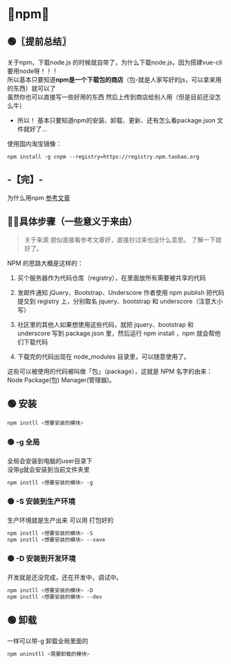 # 🥝npm🥝

## 🟢〖提前总结〗
关于npm，下载node.js 的时候就自带了，为什么下载node.js，因为搭建vue-cli 要用node呀！！！  
所以基本只要知道**npm是一个下载包的商店**（包-就是人家写好的js，可以拿来用的东西）就可以了    
虽然你也可以直接写一些好用的东西 然后上传到商店给别人用（但是目前还没怎么牛） 

- 所以！ 基本只要知道npm的安装、卸载、更新、还有怎么看package.json 文件就好了...

使用国内淘宝镜像：

    npm install -g cnpm --registry=https://registry.npm.taobao.org


-【完】-
---
为什么用npm [参考文章](https://zhuanlan.zhihu.com/p/24357770)


## 🐱‍👤具体步骤（一些意义于来由）
>关于来源 貌似直接看参考文章好，直接抄过来也没什么意思。
了解一下就好了。  

NPM 的思路大概是这样的：

1. 买个服务器作为代码仓库（registry），在里面放所有需要被共享的代码

2. 发邮件通知 jQuery、Bootstrap、Underscore 作者使用 npm publish 把代码提交到 registry 上，分别取名 jquery、bootstrap 和 underscore（注意大小写）

3. 社区里的其他人如果想使用这些代码，就把 jquery、bootstrap 和 underscore 写到 package.json 里，然后运行 npm install ，npm 就会帮他们下载代码

4. 下载完的代码出现在 node_modules 目录里，可以随意使用了。

这些可以被使用的代码被叫做「包」（package），这就是 NPM 名字的由来：Node Package(包) Manager(管理器)。


## 🟢 安装
```sh
npm instll <想要安装的模块>
```
### 🟢 -g 全局
全局会安装到电脑的user目录下  
没带g就会安装到当前文件夹里  
```sh
npm instll <想要安装的模块> -g
```

### 🟢 -S 安装到生产环境
生产环境就是生产出来 可以用 打包好的
```sh
npm instll <想要安装的模块> -S
npm instll <想要安装的模块> --save
```

### 🟢 -D 安装到开发环境
开发就是还没完成，还在开发中，调试中。
```sh
npm instll <想要安装的模块> -D
npm instll <想要安装的模块> --dev
```  
## 🟢 卸载
一样可以带-g 卸载全局里面的
```sh
npm uninstll <需要卸载的模块>
```
